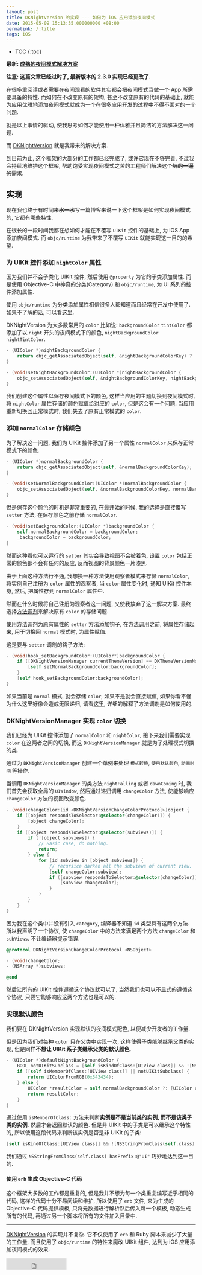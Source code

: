 ```yaml
---
layout: post
title: DKNightVersion 的实现 --- 如何为 iOS 应用添加夜间模式
date: 2015-05-09 15:13:35.000000000 +08:00
permalink: /:title
tags: iOS
---
```


+ TOC
{:toc}

**最新: [成熟的夜间模式解决方案](http://draveness.me/night)**

**注意: 这篇文章已经过时了, 最新版本的 2.3.0 实现已经更改了.**


在很多重阅读或者需要在夜间观看的软件其实都会把夜间模式当做一个 App 所需要具备的特性. 而如何在不改变原有的架构, 甚至不改变原有的代码的基础上, 就能为应用优雅地添加夜间模式就成为一个在很多应用开发的过程中不得不面对的一个问题.

就是以上事情的驱动, 使我思考如何才能使用一种优雅并且简洁的方法解决这一问题.

而 [DKNightVersion](https://github.com/Draveness/DKNightVersion) 就是我带来的解决方案.

到目前为止, 这个框架的大部分的工作都已经完成了, 或许它现在不够完善, 不过我会持续地维护这个框架, 帮助饱受实现夜间模式之苦的工程师们解决这个~~坑的一逼的~~需求.

## 实现

现在我也终于有时间来~~水一水~~写一篇博客来说一下这个框架是如何实现夜间模式的, 它都有哪些特性.

在很长的一段时间我都在想如何才能在不覆写 `UIKit` 控件的基础上, 为 iOS App 添加夜间模式. 而 `objc/runtime` 为我带来了不覆写 `UIKit` 就能实现这一目的的希望.

### 为 UIKit 控件添加 `nightColor` 属性

因为我们并不会子类化 UIKit 控件, 然后使用 `@property` 为它的子类添加属性. 而是使用 Objective-C 中神奇的分类(Category) 和 `objc/runtime`, 为 UI 系列的控件添加属性.

使用 `objc/runtime` 为分类添加属性相信很多人都知道而且经常在开发中使用了. 如果不了解的话, 可以看[这里](http://nshipster.com/associated-objects/).

DKNightVersion 为大多数常用的 `color` 比如说: `backgroundColor` `tintColor` 都添加了以 `night` 开头的夜间模式下的颜色, `nightBackgroundColor` `nightTintColor`.

~~~objectivec
- (UIColor *)nightBackgroundColor {
    return objc_getAssociatedObject(self, &nightBackgroundColorKey) ? :self.backgroundColor);
}

- (void)setNightBackgroundColor:(UIColor *)nightBackgroundColor {
    objc_setAssociatedObject(self, &nightBackgroundColorKey, nightBackgroundColor, OBJC_ASSOCIATION_RETAIN_NONATOMIC);
}
~~~

我们创建这个属性以保存夜间模式下的颜色, 这样当应用的主题切换到夜间模式时, 将 `nightColor` 属性存储的颜色赋值给对应的 `color`, 但是这会有一个问题. 当应用重新切换回正常模式时, 我们失去了原有正常模式的 `color`.

### 添加 `normalColor` 存储颜色

为了解决这一问题, 我们为 UIKit 控件添加了另一个属性 `normalColor` 来保存正常模式下的颜色.

~~~objectivec
- (UIColor *)normalBackgroundColor {
    return objc_getAssociatedObject(self, &normalBackgroundColorKey);
}

- (void)setNormalBackgroundColor:(UIColor *)normalBackgroundColor {
    objc_setAssociatedObject(self, &normalBackgroundColorKey, normalBackgroundColor, OBJC_ASSOCIATION_RETAIN_NONATOMIC);
}
~~~

但是保存这个颜色的时机是非常重要的, 在最开始的时候, 我的选择是直接覆写 `setter` 方法, 在保存颜色之前存储 `normalColor`.

~~~objectivec
- (void)setBackgroundColor:(UIColor *)backgroundColor {
    self.normalBackgroundColor = backgroundColor;
    _backgroundColor = backgroundColor;
}
~~~

然而这种看似可以运行的 `setter` 其实会导致视图不会被着色, 设置 `color` 包括正常的颜色都不会有任何的反应, 反而视图的背景颜色一片漆黑.

由于上面这种方法行不通, 我想换一种方法使用观察者模式来存储 `normalColor`, 将实例自己注册为 `color` 属性的观察者, 当 `color` 属性变化时, 通知 UIKit 控件本身, 然后, 把属性存到 `normalColor` 属性中.

然而在什么时候将自己注册为观察者这一问题, 又使我放弃了这一解决方案. 最终选择[方法调剂](http://nshipster.com/method-swizzling/)来解决原有 `color` 的存储问题.

使用方法调剂为原有属性的 `setter` 方法添加钩子, 在方法调用之前, 将属性存储起来, 用于切换回 `normal` 模式时, 为属性赋值.

这是要与 `setter` 调剂的钩子方法:

~~~objectivec
- (void)hook_setBackgroundColor:(UIColor*)backgroundColor {
    if ([DKNightVersionManager currentThemeVersion] == DKThemeVersionNormal) {
        [self setNormalBackgroundColor:backgroundColor];
    }
    [self hook_setBackgroundColor:backgroundColor];
}
~~~

如果当前是 `normal` 模式, 就会存储 `color`, 如果不是就会直接赋值, 如果你看不懂为什么这里好像会造成无限递归, 请看[这里](http://nshipster.com/method-swizzling/), 详细的解释了方法调剂是如何使用的.

### DKNightVersionManager 实现 `color` 切换

我们已经为 UIKit 控件添加了 `normalColor` 和 `nightColor`, 接下来我们需要实现 `color` 在这两者之间的切换, 而这 `DKNightVersionManager` 就是为了处理模式切换的类.

通过为 `DKNightVersionManager` 创建一个单例来处理 `模式转换`, `使用默认颜色`, `动画时间` 等操作.

当调用 `DKNightVersionManager` 的类方法 `nightFalling` 或者 `dawnComing` 时, 我们首先会获取全局的 `UIWindow`, 然后通过递归调用 `changeColor` 方法, 使能够响应 `changeColor` 方法的视图改变颜色.

~~~objectivec
- (void)changeColor:(id <DKNightVersionChangeColorProtocol>)object {
    if ([object respondsToSelector:@selector(changeColor)]) {
        [object changeColor];
    }
    if ([object respondsToSelector:@selector(subviews)]) {
        if (![object subviews]) {
            // Basic case, do nothing.
            return;
        } else {
            for (id subview in [object subviews]) {
                // recursice darken all the subviews of current view.
                [self changeColor:subview];
                if ([subview respondsToSelector:@selector(changeColor)]) {
                    [subview changeColor];
                }
            }
        }
    }
}
~~~

因为我在这个类中并没有引入 `category`, 编译器不知道 `id` 类型具有这两个方法. 所以我声明了一个协议, 使 `changeColor` 中的方法来满足两个方法 `changeColor` 和 `subViews`. 不让编译器提示错误.

~~~objectivec
@protocol DKNightVersionChangeColorProtocol <NSObject>

- (void)changeColor;
- (NSArray *)subviews;

@end
~~~

然后让所有的 UIKit 控件遵循这个协议就可以了, 当然我们也可以不显式的遵循这个协议, 只要它能够响应这两个方法也是可以的.

### 实现默认颜色

我们要在 DKNightVersion 实现默认的夜间模式配色, 以便减少开发者的工作量.

但是因为我们对每种 `color` 只在父类中实现一次, 这样使得子类能够继承父类的实现, 但是同样**不想让 UIKit 系子类继承父类的默认颜色**.

~~~objectivec
- (UIColor *)defaultNightBackgroundColor {
    BOOL notUIKitSubclass = [self isKindOfClass:[UIView class]] && ![NSStringFromClass(self.class) hasPrefix:@"UI"];
    if ([self isMemberOfClass:[UIView class]] || notUIKitSubclass) {
        return UIColorFromRGB(0x343434);
    } else {
        UIColor *resultColor = self.normalBackgroundColor ?: [UIColor clearColor];
        return resultColor;
    }
}
~~~

通过使用 `isMemberOfClass:` 方法来判断**实例是不是当前类的实例, 而不是该类子类的实例.** 然后才会返回默认的颜色. 但是非 UIKit 中的子类是可以继承这个特性的, 所以使用这段代码来判断该实例是否是非 UIKit 的子类:

~~~objectivec
[self isKindOfClass:[UIView class]] && ![NSStringFromClass(self.class) hasPrefix:@"UI"]
~~~

我们通过 `NSStringFromClass(self.class) hasPrefix:@"UI"` 巧妙地达到这一目的.

#### 使用 `erb` 生成 Objective-C 代码

这个框架大多数的工作都是重复的, 但是我并不想为每一个类重复编写近乎相同的代码, 这样的代码十分不易阅读和维护, 所以使用了 `erb` 文件, 来为生成的 Objective-C 代码提供模板, 只将元数据进行解析然后传入每一个模板, 动态生成所有的代码, 再通过另一个脚本将所有的文件加入目录中.

----

[DKNightVersion](https://github.com/Draveness/DKNightVersion) 的实现并不复杂. 它不仅使用了 `erb` 和 Ruby 脚本来减少了大量的工作量, 而且使用了 `objc/runtime` 的特性来魔改 UIKit 组件, 达到为 iOS 应用添加夜间模式的效果.

<iframe src="https://ghbtns.com/github-btn.html?user=Draveness&repo=DKNightVersion&type=star&count=true&size=large" frameborder="0" scrolling="0" width="160px" height="30px"></iframe>
